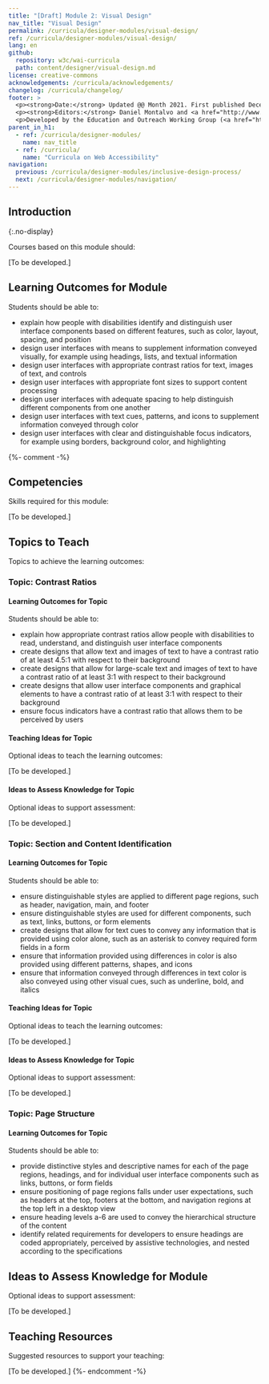 ```yaml
---
title: "[Draft] Module 2: Visual Design"
nav_title: "Visual Design"
permalink: /curricula/designer-modules/visual-design/
ref: /curricula/designer-modules/visual-design/
lang: en
github:
  repository: w3c/wai-curricula
  path: content/designer/visual-design.md
license: creative-commons
acknowledgements: /curricula/acknowledgements/
changelog: /curricula/changelog/
footer: >
  <p><strong>Date:</strong> Updated @@ Month 2021. First published December 2019.</p>
  <p><strong>Editors:</strong> Daniel Montalvo and <a href="http://www.w3.org/People/shadi/">Shadi Abou-Zahra</a>. Contributors: <a href="https://www.w3.org/WAI/EO/EOWG-members">EOWG Participants</a>. ACKNOWLEDGEMENTS lists contributors and credits.</p>
  <p>Developed by the Education and Outreach Working Group (<a href="http://www.w3.org/WAI/EO/">EOWG</a>). Developed with support from the <a href="https://www.w3.org/WAI/about/projects/wai-guide/">WAI-Guide Project</a> funded by the European Commission (EC) under the Horizon 2020 program (Grant Agreement 822245).</p>
parent_in_h1:
  - ref: /curricula/designer-modules/
    name: nav_title
  - ref: /curricula/
    name: "Curricula on Web Accessibility"
navigation:
  previous: /curricula/designer-modules/inclusive-design-process/
  next: /curricula/designer-modules/navigation/
---
```


## Introduction
{:.no-display}

Courses based on this module should:

[To be developed.]

## Learning Outcomes for Module

Students should be able to:

* explain how people with disabilities identify and distinguish user interface components based on different features, such as color, layout, spacing, and position
* design user interfaces with means to supplement information conveyed visually, for example using headings, lists, and textual information
* design user interfaces with appropriate contrast ratios for text, images of text, and controls
* design user interfaces with appropriate font sizes to support content processing
* design user interfaces with adequate spacing to help distinguish different components from one another
* design user interfaces with text cues, patterns, and icons to supplement information conveyed through color
* design user interfaces with clear and distinguishable focus indicators, for example using borders, background color, and highlighting

{%- comment -%}

## Competencies

Skills required for this module:

[To be developed.]

## Topics to Teach

Topics to achieve the learning outcomes:

### Topic: Contrast Ratios

#### Learning Outcomes for Topic

Students should be able to:
 
* explain how appropriate contrast ratios allow people with disabilities to read, understand, and distinguish user interface components
* create designs that allow text and images of text to have a contrast ratio of at least 4.5:1 with respect to their background
* create designs that allow for large-scale text and images of text to have a contrast ratio of at least 3:1 with respect to their background
* create designs that allow user interface components and graphical elements to have a contrast ratio of at least 3:1 with respect to their background
* ensure focus indicators have a contrast ratio that allows them to be perceived by users

#### Teaching Ideas for Topic

Optional ideas to teach the learning outcomes:

[To be developed.]

#### Ideas to Assess Knowledge for Topic

Optional ideas to support assessment:

[To be developed.]

### Topic: Section and Content Identification

#### Learning Outcomes for Topic

Students should be able to:

* ensure distinguishable styles are applied to different page regions, such as header, navigation, main, and footer
* ensure distinguishable styles are used for different components, such as text, links, buttons, or form elements
* create designs that allow for text cues to convey any information that is provided using color alone, such as an asterisk to convey required form fields in a form
* ensure that information provided using differences in color is also provided using different patterns, shapes, and icons
* ensure that information conveyed through differences in text color is also conveyed using other visual cues, such as underline, bold, and italics

#### Teaching Ideas for Topic

Optional ideas to teach the learning outcomes:

[To be developed.]

#### Ideas to Assess Knowledge for Topic

Optional ideas to support assessment:

[To be developed.]

### Topic: Page Structure

#### Learning Outcomes for Topic

Students should be able to:

* provide distinctive styles and descriptive names for each of the page regions, headings, and for individual user interface components such as links, buttons, or form fields
* ensure positioning of page regions falls under user expectations, such as headers at the top, footers at the bottom, and navigation regions at the top left in a desktop view
* ensure heading levels a-6 are used to convey the hierarchical structure of the content
* identify related requirements for developers to ensure headings are coded appropriately, perceived by assistive technologies, and nested according to the specifications

## Ideas to Assess Knowledge for Module

Optional ideas to support assessment:

[To be developed.]

## Teaching Resources

Suggested resources to support your teaching:

[To be developed.]
{%- endcomment -%}